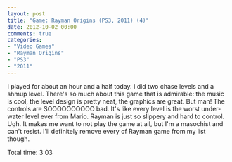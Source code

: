 ```yaml
---
layout: post
title: "Game: Rayman Origins (PS3, 2011) (4)"
date: 2012-10-02 00:00
comments: true
categories:
- "Video Games"
- "Rayman Origins"
- "PS3"
- "2011"
---
```


I played for about an hour and a half today. I did two chase
levels and a shmup level. There's so much about this game that is
admirable: the music is cool, the level design is pretty neat,
the graphics are great. But man! The controls are SOOOOOOOOOO
bad. It's like every level is the worst under-water level ever
from Mario. Rayman is just so slippery and hard to
control. Ugh. It makes me want to not play the game at all, but
I'm a masochist and can't resist. I'll definitely remove every of
Rayman game from my list though.

Total time: 3:03    
